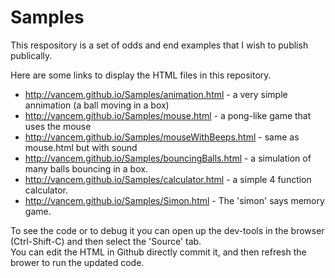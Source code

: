 # Samples

This respository is a set of odds and end examples that I wish to publish publically.

Here are some links to display the HTML files in this repository.  

  * http://vancem.github.io/Samples/animation.html - a very simple annimation (a ball moving in a box)
  * http://vancem.github.io/Samples/mouse.html - a pong-like game that uses the mouse
  * http://vancem.github.io/Samples/mouseWithBeeps.html - same as mouse.html but with sound
  * http://vancem.github.io/Samples/bouncingBalls.html - a simulation of many balls bouncing in a box.  
  * http://vancem.github.io/Samples/calculator.html - a simple 4 function calculator.  
  * http://vancem.github.io/Samples/Simon.html - The 'simon' says memory game. 

To see the code or to debug it you can open up the dev-tools in the browser (Ctrl-Shift-C) and then select the 'Source' tab.   
You can edit the HTML in Github directly commit it, and then refresh the brower to run the updated code.  
